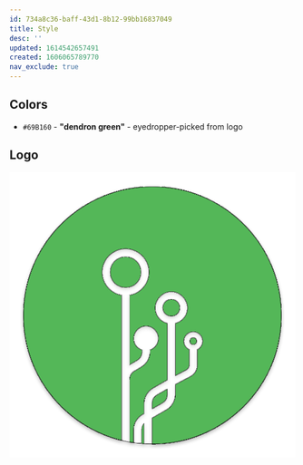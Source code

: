 ```yaml
---
id: 734a8c36-baff-43d1-8b12-99bb16837049
title: Style
desc: ''
updated: 1614542657491
created: 1606065789770
nav_exclude: true
---
```

## Colors

- `#69B160` - **"dendron green"** - eyedropper-picked from logo

## Logo

![logo](/assets/images/logo.png)

